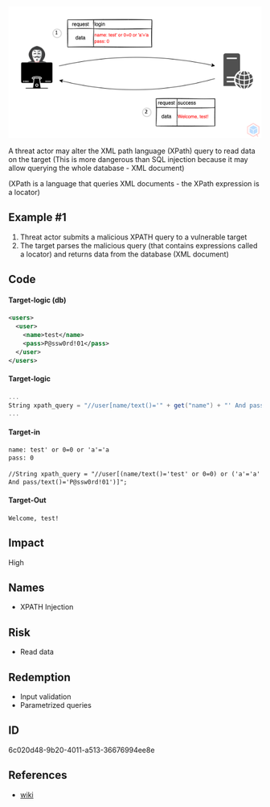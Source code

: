 <p align="center"> <img src="https://raw.githubusercontent.com/qeeqbox/xpath-injection/main/xpath-injection.png"></p>

A threat actor may alter the XML path language (XPath) query to read data on the target (This is more dangerous than SQL injection because it may allow querying the whole database - XML document)

(XPath is a language that queries XML documents - the XPath expression is a locator)

## Example #1
1. Threat actor submits a malicious XPATH query to a vulnerable target
2. The target parses the malicious query (that contains expressions called a locator) and returns data from the database (XML document)

## Code
#### Target-logic (db)
```xml
<users>
  <user>
    <name>test</name>
    <pass>P@ssw0rd!01</pass>
  </user>
</users>
```

#### Target-logic
```c#
...
String xpath_query = "//user[name/text()='" + get("name") + "' And pass/text()='" + get("pass") + "']";
...
```

#### Target-in
```
name: test' or 0=0 or 'a'='a
pass: 0

//String xpath_query = "//user[(name/text()='test' or 0=0) or ('a'='a' And pass/text()='P@ssw0rd!01')]";
```

#### Target-Out
```
Welcome, test!
```

## Impact
High

## Names
- XPATH Injection

## Risk
- Read data

## Redemption
- Input validation
- Parametrized queries

## ID
6c020d48-9b20-4011-a513-36676994ee8e

## References
- [wiki](https://en.wikipedia.org/wiki/xpath)
